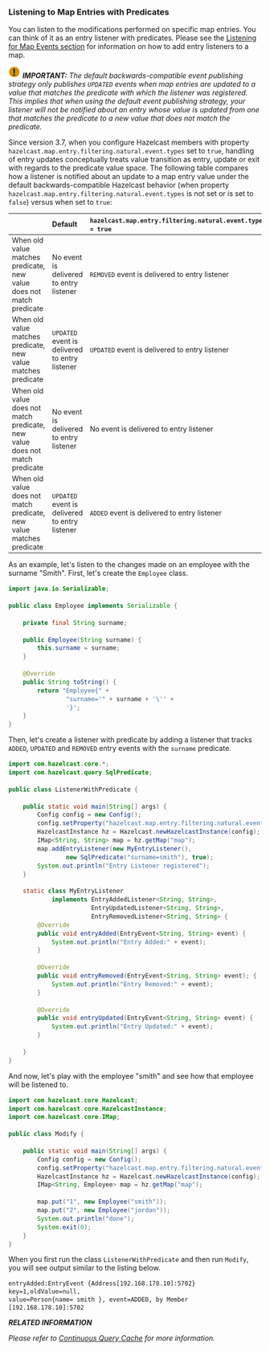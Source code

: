 




### Listening to Map Entries with Predicates

You can listen to the modifications performed on specific map entries. You can think of it as an entry listener with predicates. Please see the [Listening for Map Events section](#listening-for-map-events) for information on how to add entry listeners to a map.


![image](images/NoteSmall.jpg) ***IMPORTANT:*** *The default backwards-compatible event publishing strategy only publishes
`UPDATED` events when map entries are updated to a value that matches the predicate with which the listener was registered.
This implies that when using the default event publishing strategy, your listener will not be notified about an entry whose
value is updated from one that matches the predicate to a new value that does not match the predicate.*

Since version 3.7, when you configure Hazelcast members with property `hazelcast.map.entry.filtering.natural.event.types` set to `true`,
handling of entry updates conceptually treats value transition as entry, update or exit with regards to the predicate value space.
The following table compares how a listener is notified about an update to a map entry value under the default
backwards-compatible Hazelcast behavior (when property `hazelcast.map.entry.filtering.natural.event.types` is not set or is set
to `false`) versus when set to `true`:

&nbsp; | Default | `hazelcast.map.entry.filtering.natural.event.types = true`
:--------------|:---------------|:------
When old value matches predicate,<br/>new value does not match predicate | No event is delivered to entry listener | `REMOVED` event is delivered to entry listener
When old value matches predicate,<br/>new value matches predicate | `UPDATED` event is delivered to entry listener | `UPDATED` event is delivered to entry listener
When old value does not match predicate,<br/>new value does not match predicate | No event is delivered to entry listener | No event is delivered to entry listener
When old value does not match predicate,<br/>new value matches predicate | `UPDATED` event is delivered to entry listener | `ADDED` event is delivered to entry listener  


As an example, let's listen to the changes made on an employee with the surname "Smith". First, let's create the `Employee` class.

```java
import java.io.Serializable;

public class Employee implements Serializable {

    private final String surname;

    public Employee(String surname) {
        this.surname = surname;
    }

    @Override
    public String toString() {
        return "Employee{" +
                "surname='" + surname + '\'' +
                '}';
    }
}
```

Then, let's create a listener with predicate by adding a listener that tracks `ADDED`, `UPDATED` and `REMOVED` entry events with the `surname` predicate.

```java
import com.hazelcast.core.*;
import com.hazelcast.query.SqlPredicate;

public class ListenerWithPredicate {

    public static void main(String[] args) {
        Config config = new Config();
        config.setProperty("hazelcast.map.entry.filtering.natural.event.types", "true");
        HazelcastInstance hz = Hazelcast.newHazelcastInstance(config);
        IMap<String, String> map = hz.getMap("map");
        map.addEntryListener(new MyEntryListener(),
                new SqlPredicate("surname=smith"), true);
        System.out.println("Entry Listener registered");
    }

    static class MyEntryListener
            implements EntryAddedListener<String, String>,
                       EntryUpdatedListener<String, String>,
                       EntryRemovedListener<String, String> {
        @Override
        public void entryAdded(EntryEvent<String, String> event) {
            System.out.println("Entry Added:" + event);
        }

        @Override
        public void entryRemoved(EntryEvent<String, String> event); {
            System.out.println("Entry Removed:" + event);
        }

        @Override
        public void entryUpdated(EntryEvent<String, String> event) {
            System.out.println("Entry Updated:" + event);
        }
        
    }
}
```

And now, let's play with the employee "smith" and see how that employee will be listened to.

```java
import com.hazelcast.core.Hazelcast;
import com.hazelcast.core.HazelcastInstance;
import com.hazelcast.core.IMap;

public class Modify {

    public static void main(String[] args) {
        Config config = new Config();
        config.setProperty("hazelcast.map.entry.filtering.natural.event.types", "true");
        HazelcastInstance hz = Hazelcast.newHazelcastInstance(config);
        IMap<String, Employee> map = hz.getMap("map");

        map.put("1", new Employee("smith"));
        map.put("2", new Employee("jordan"));
        System.out.println("done");
        System.exit(0);
    }
}
```

When you first run the class `ListenerWithPredicate` and then run `Modify`, you will see output similar to the listing below.

```
entryAdded:EntryEvent {Address[192.168.178.10]:5702} key=1,oldValue=null,
value=Person{name= smith }, event=ADDED, by Member [192.168.178.10]:5702
```

***RELATED INFORMATION***

*Please refer to [Continuous Query Cache](#continuous-query-cache) for more information.*




